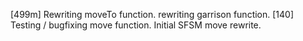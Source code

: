 [499m] Rewriting moveTo function. rewriting garrison function.
[140]  Testing / bugfixing move function. Initial SFSM move rewrite.